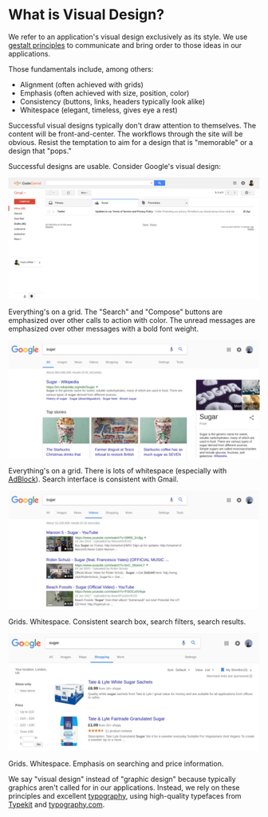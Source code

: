 # What is Visual Design?

We refer to an application's visual design exclusively as its style. We use [gestalt principles](https://blog.codecarrot.net/using-gestalt-principles-for-natural-interactions) to communicate and bring order to those ideas in our applications.

Those fundamentals include, among others:

- Alignment (often achieved with grids)
- Emphasis (often achieved with size, position, color)
- Consistency (buttons, links, headers typically look alike)
- Whitespace (elegant, timeless, gives eye a rest)

Successful visual designs typically don't draw attention to themselves. The content will be front-and-center. The workflows through the site will be obvious. Resist the temptation to aim for a design that is "memorable" or a design that "pops."

Successful designs are usable. Consider Google's visual design:

![Gmail](../.vuepress/public/images/codecarrot-gmail.png)

Everything's on a grid. The "Search" and "Compose" buttons are emphasized over other calls to action with color. The unread messages are emphasized over other messages with a bold font weight.

![Google Search](../.vuepress/public/images/google-search.jpg)

Everything's on a grid. There is lots of whitespace (especially with [AdBlock](https://chrome.google.com/webstore/detail/adblock/gighmmpiobklfepjocnamgkkbiglidom)). Search interface is consistent with Gmail.

![Google Video](../.vuepress/public/images/google-video.jpg)

Grids. Whitespace. Consistent search box, search filters, search results.

![Google Shopping](../.vuepress/public/images/google-shopping.jpg)

Grids. Whitespace. Emphasis on searching and price information.

We say "visual design" instead of "graphic design" because typically graphics aren't called for in our applications. Instead, we rely on these principles and excellent [typography](https://codecarrot.gitbook.io/guides/style/typography), using high-quality typefaces from [Typekit](http://typekit.com/) and [typography.com](http://www.typography.com/).
